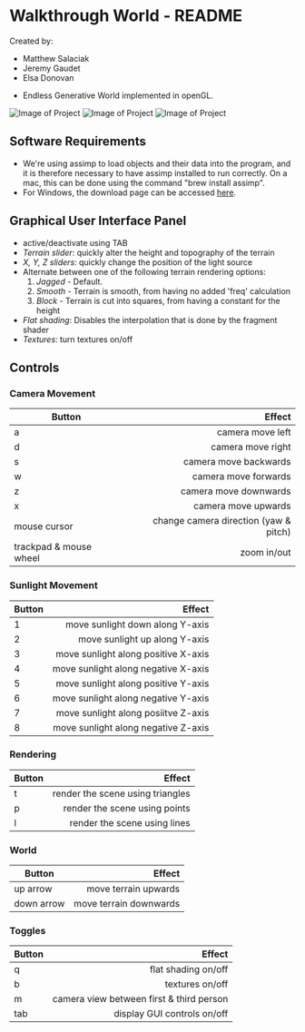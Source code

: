 # Walkthrough World - README
Created by:
- Matthew Salaciak
- Jeremy Gaudet
- Elsa Donovan

* Endless Generative World implemented in openGL. 

![Image of Project](https://github.com/msalaciak/COMP_371-Project/blob/master/screenshots/Untitled%205.png)
![Image of Project](https://github.com/msalaciak/COMP_371-Project/blob/master/screenshots/liltree.png)
![Image of Project](https://github.com/msalaciak/COMP_371-Project/blob/master/screenshots/Untitled%202.png)


## Software Requirements

* We're using assimp to load objects and their data into the program, and it is therefore necessary to have assimp installed to run correctly. On a mac, this can be done using the command "brew install assimp".
* For Windows, the download page can be accessed [here](http://www.assimp.org/index.php/downloads).

## Graphical User Interface Panel

* active/deactivate using TAB
* *Terrain slider*: quickly alter the height and topography of the terrain
* *X, Y, Z sliders*: quickly change the position of the light source
* Alternate between one of the following terrain rendering options:
    1. *Jagged* - Default.
    2. *Smooth* - Terrain is smooth, from having no added 'freq' calculation
    3. *Block* - Terrain is cut into squares, from having a constant for the height
* *Flat shading*: Disables the interpolation that is done by the fragment shader
* *Textures*: turn textures on/off

## Controls

### Camera Movement
| Button | Effect |
| -------- | -----: |
| a     |       camera move left |
| d     |       camera move right |
| s     |       camera move backwards |
| w    |        camera move forwards |
| z     |       camera move downwards |
| x     | camera move upwards |
| mouse cursor | change camera direction (yaw & pitch) |
| trackpad & mouse wheel | zoom in/out |

### Sunlight Movement
| Button | Effect |
| -------- | -----: |
| 1 | move sunlight down along Y-axis |
| 2 | move sunlight up along Y-axis |
| 3 | move sunlight along positive X-axis |
| 4 | move sunlight along negative X-axis |
| 5 | move sunlight along positive Y-axis |
| 6 | move sunlight along negative Y-axis |
| 7 | move sunlight along posiitve Z-axis |
| 8 | move sunlight along negative Z-axis |

### Rendering
| Button | Effect |
| -------- | -----: |
| t | render the scene using triangles |
| p | render the scene using points |
| l | render the scene using lines |

### World
| Button | Effect |
| -------- | -----: |
| up arrow | move terrain upwards |
| down arrow | move terrain downwards |

### Toggles
| Button | Effect |
| -------- | -----: |
| q | flat shading on/off |
| b | textures on/off |
| m | camera view between first & third person |
| tab | display GUI controls on/off |

